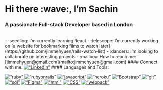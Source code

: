 <h1 align=“center”>
    Hi there :wave:, I’m Sachin
</h1>
<h3 align=“center”>
    A passionate Full-stack Developer based in London
</h3>
<br>
- :seedling: I’m currently learning React
- :telescope: I’m currently working on [a website for bookmarking films to watch later](https://github.com/jimmehyuen/rails-watch-list)
- :dancers: I’m looking to collaborate on interesting projects
- :mailbox: How to reach me: [jimmehyuen@gmail.com](mailto:jimmehyuen@gmail.com)
#### Connect with me:
<a href=“https://www.linkedin.com/in/jimmy-yuen/”><img src=“https://raw.githubusercontent.com/rahuldkjain/github-profile-readme-generator/master/src/images/icons/Social/linked-in-alt.svg” alt=“LinkedIn” style=“width:40px”></a>
#### Languages and Tools:
<p float=“left”>
  <p float=“left”>
    <a href=“https://www.ruby-lang.org/en/”><img src=“https://raw.githubusercontent.com/devicons/devicon/master/icons/ruby/ruby-original.svg” alt=“ruby” style=“width:40px”></a>
    <a href=“https://rubyonrails.org/”><img src=“https://raw.githubusercontent.com/devicons/devicon/master/icons/rails/rails-original-wordmark.svg” alt=“rubyonrails” style=“width:40px”></a>
    <a href=“https://developer.mozilla.org/en-US/docs/Web/JavaScript”><img src=“https://raw.githubusercontent.com/devicons/devicon/master/icons/javascript/javascript-original.svg” alt=“javascript” style=“width:40px”></a>
    <a href=“https://heroku.com/”><img src=“https://camo.githubusercontent.com/df12cb598044a3f38efc1f45e3580558c324cf8789b79487125044eeebcc4dee/68747470733a2f2f7777772e766563746f726c6f676f2e7a6f6e652f6c6f676f732f6865726f6b752f6865726f6b752d69636f6e2e737667” alt=“heroku” style=“width:40px”></a>
    <a href=“https://getbootstrap.com/”><img src=“https://raw.githubusercontent.com/devicons/devicon/master/icons/bootstrap/bootstrap-plain-wordmark.svg” alt=“Bootstrap” style=“width:40px”/>
    <a href=“https://git-scm.com/”><img src=“https://camo.githubusercontent.com/fbfcb9e3dc648adc93bef37c718db16c52f617ad055a26de6dc3c21865c3321d/68747470733a2f2f7777772e766563746f726c6f676f2e7a6f6e652f6c6f676f732f6769742d73636d2f6769742d73636d2d69636f6e2e737667” alt=“git” style=“width:40px”></a>
    <a href=“https://www.postgresql.org/”><img src=“https://raw.githubusercontent.com/devicons/devicon/master/icons/postgresql/postgresql-original-wordmark.svg” alt=“sql” style=“width:40px”></a>
    <a href=“https://www.figma.com/”><img src=“https://camo.githubusercontent.com/ed93c2b000a76ceaad1503e7eb9356591b885227e82a36a005b9d3498b303ba5/68747470733a2f2f7777772e766563746f726c6f676f2e7a6f6e652f6c6f676f732f6669676d612f6669676d612d69636f6e2e737667” alt=“Figma” style=“width:40px”></a>
    <a href=“https://www.w3.org/html/”><img src=“https://raw.githubusercontent.com/devicons/devicon/master/icons/html5/html5-original-wordmark.svg” alt=“html” style=“width:50px”></a>
    <a href=“https://www.w3schools.com/css/”><img src=“https://raw.githubusercontent.com/devicons/devicon/master/icons/css3/css3-original-wordmark.svg” alt=“CSS” style=“width:50px”></a>
    <a href=“https://webpack.js.org/”><img src=“https://raw.githubusercontent.com/devicons/devicon/d00d0969292a6569d45b06d3f350f463a0107b0d/icons/webpack/webpack-original-wordmark.svg” alt=“webpack” style=“width:50px”></a>
</p>

